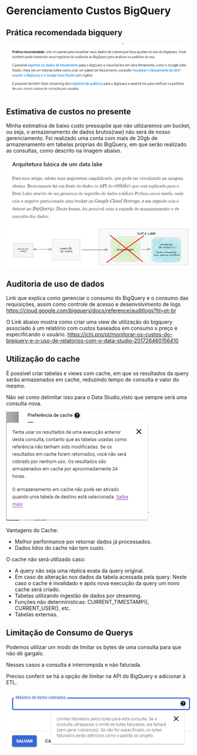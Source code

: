 # Gerenciamento Custos BigQuery

## Prática recomendada bigquery

![bigquery prática recomendada](bigquery1.png)

## Estimativa de custos no presente

Minha estimativa de baixo custo pressupõe que não utlizaremos um bucket, ou seja, o armazenamento de dados brutos(raw) não será de nosso gerenciamento. Foi realizado uma conta com mais de 20gb de armazenamento em tabelas próprias do BigQuery, em que serão realizado as consultas, como descrito na imagem abaixo.

![bigquery pulando buckets](bigquery2.png)

## Auditoria de uso de dados

Link que explica como gerenciar o consumo do BigQuery e o consumo das requisições, assim como controle de acesso e desenvolvimento de logs <https://cloud.google.com/bigquery/docs/reference/auditlogs?hl=pt-br>

O Link àbaixo mostra como criar uma view de utilização do bigquery associado à um relatório com custos baseados em consumo x preço e especificando o usuário.
<https://ichi.pro/pt/monitorar-os-custos-do-bigquery-e-o-uso-de-relatorios-com-o-data-studio-201726460156410>

## Utilização do cache

É possível criar tabelas e views com cache, em que os resultados da query serão armazenados em cache, reduzindo tempo de consulta e valor do mesmo.

Não sei como delimitar isso para o Data Studio,visto que sempre será uma consulta nova.

![cache](cache.png)

Vantagens do Cache:

* Melhor performance por retornar dados já processados.
* Dados lidos do cache não tem custo.

O cache não será utilizado caso:

* A query não seja uma réplica exata da query original.
* Em caso de alteração nos dados da tabela acessada pela query. Neste caso o cache é invalidado e após nova execução da query um novo cache será criado.
* Tabelas utilizando ingestão de dados por streaming.
* Funções não determinísticas: CURRENT_TIMESTAMP(), CURRENT_USER(), etc.
* Tabelas externas.

## Limitação de Consumo de Querys

Podemos utilizar um modo de limitar os bytes de uma consulta para que não dê gargalo.

Nesses casos a consulta é interrompida e não faturada.

Preciso conferir se há a opção de limitar na API do BigQuery e adicionar à ETL.


![Limitação de Querys](limitedequery.png)
